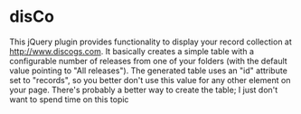 disCo
=====

This jQuery plugin provides functionality to display your record collection at 
http://www.discogs.com. It basically creates a simple table with a configurable 
number of releases from one of your folders (with the default value pointing to 
"All releases"). The generated table uses an "id" attribute set to "records", so 
you better don't use this value for any other element on your page. There's probably 
a better way to create the table; I just don't want to spend time on this topic
